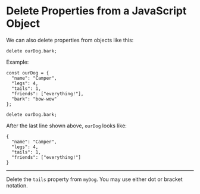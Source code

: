 # Delete Properties from a JavaScript Object

We can also delete properties from objects like this:

```
delete ourDog.bark;
```

Example:

```
const ourDog = {
  "name": "Camper",
  "legs": 4,
  "tails": 1,
  "friends": ["everything!"],
  "bark": "bow-wow"
};

delete ourDog.bark;
```

After the last line shown above, `ourDog` looks like:

```
{
  "name": "Camper",
  "legs": 4,
  "tails": 1,
  "friends": ["everything!"]
}
```

---

Delete the `tails` property from `myDog`. You may use either dot or bracket notation.
